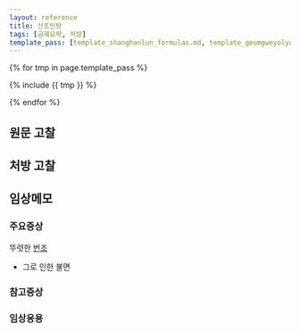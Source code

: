 ```yaml
---
layout: reference
title: 산조인탕
tags: [금궤요략, 처방]
template_pass: [template_shanghanlun_formulas.md, template_geumgweyolyag_formulas.md, template_etc_formulas.md]
---
```


{% for tmp in page.template_pass %}

{% include {{ tmp }} %}

{% endfor %}


## 원문 고찰

## 처방 고찰



## 임상메모

### 주요증상

뚜렷한 [번조]({{site.sympurl}}/번)
* 그로 인한 불면

### 참고증상


### 임상응용
